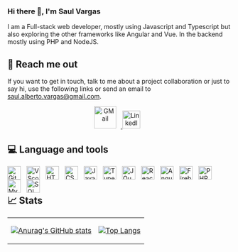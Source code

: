 ### Hi there 👋, I'm Saul Vargas
I am a Full-stack web developer, mostly using Javascript and Typescript but also exploring the other frameworks like Angular and Vue.
In the backend mostly using PHP and NodeJS.

## :email: Reach me out
If you want to get in touch, talk to me about a project collaboration or just to say hi, use the following links or send an email to saul.alberto.vargas@gmail.com.
<br>
<div align="center">
  <a href="mailto:saul.alberto.vargas@gmail.com" target="_blank">
   <img alt="GMail" width="50px" style="padding-right:10px;" src="https://image.similarpng.com/very-thumbnail/2020/12/Gmail-logo-design-on-transparent-background-PNG.png">
  </a>
  <a href="https://www.linkedin.com/in/saul-vargas-39216519b/" target="_blank">
   <img alt="LinkedIn" width="40px" style="padding-right:10px;" src="https://upload.wikimedia.org/wikipedia/commons/thumb/c/ca/LinkedIn_logo_initials.png/600px-LinkedIn_logo_initials.png">
  </a>
</div>

## :computer: Language and tools

<img align="left" alt="Git" width="30px" style="padding-right:10px;" src="https://cdn.jsdelivr.net/gh/devicons/devicon/icons/git/git-original.svg">
<img align="left" alt="VScode" width="30px" style="padding-right:10px;" src="https://cdn.jsdelivr.net/gh/devicons/devicon/icons/vscode/vscode-original.svg">
<img align="left" alt="HTML5" width="30px" style="padding-right:10px;" src="https://cdn.jsdelivr.net/gh/devicons/devicon/icons/html5/html5-original.svg">
<img align="left" alt="CSS3" width="30px" style="padding-right:10px;" src="https://cdn.jsdelivr.net/gh/devicons/devicon/icons/css3/css3-original.svg">
<img align="left" alt="JavaScript" width="30px" style="padding-right:10px;" src="https://cdn.jsdelivr.net/gh/devicons/devicon/icons/javascript/javascript-original.svg">
<img align="left" alt="TypeScript" width="30px" style="padding-right:10px;" src="https://cdn.jsdelivr.net/gh/devicons/devicon/icons/typescript/typescript-original.svg">
<img align="left" alt="JQuery" width="30px" style="padding-right:10px;" src="https://cdn.jsdelivr.net/gh/devicons/devicon/icons/jquery/jquery-original.svg">
<img align="left" alt="React" width="30px" style="padding-right:10px;" src="https://cdn.jsdelivr.net/gh/devicons/devicon/icons/react/react-original.svg">
<img align="left" alt="Angular2+" width="30px" style="padding-right:10px;" src="https://cdn.jsdelivr.net/gh/devicons/devicon/icons/angularjs/angularjs-original.svg">
<img align="left" alt="Firebase" width="30px" style="padding-right:10px;" src="https://cdn.jsdelivr.net/gh/devicons/devicon/icons/firebase/firebase-plain.svg">
<img align="left" alt="PHP" width="30px" style="padding-right:10px;" src="https://cdn.jsdelivr.net/gh/devicons/devicon/icons/php/php-plain.svg">
<img align="left" alt="MySQL" width="30px" style="padding-right:10px;" src="https://cdn.jsdelivr.net/gh/devicons/devicon/icons/mysql/mysql-original.svg">
<img align="left" alt="SQLServer" width="30px" style="padding-right:10px;" src="https://cdn.jsdelivr.net/gh/devicons/devicon/icons/microsoftsqlserver/microsoftsqlserver-plain-wordmark.svg">
<br>
<br>

<!--
**Shadox-0495/Shadox-0495** is a ✨ _special_ ✨ repository because its `README.md` (this file) appears on your GitHub profile.

Here are some ideas to get you started:

- 🔭 I’m currently working on ...
- 🌱 I’m currently learning ...
- 👯 I’m looking to collaborate on ...
- 🤔 I’m looking for help with ...
- 💬 Ask me about ...
- 📫 How to reach me: ...
- 😄 Pronouns: ...
- ⚡ Fun fact: ...
-->

## :chart_with_upwards_trend: Stats
<table>
 <tbody>
  <tr>
   <td>
    
[![Anurag's GitHub stats](https://github-readme-stats.vercel.app/api?username=Shadox-0495&show_icons=true&theme=algolia)](https://github.com/anuraghazra/github-readme-stats)
    
   </td>
   <td>
   
[![Top Langs](https://github-readme-stats.vercel.app/api/top-langs/?username=Shadox-0495&layout=compact&show_icons=true&theme=algolia)](https://github.com/anuraghazra/github-readme-stats)
  
   </td>
  </tr>
  </tbody>
</table>
 

